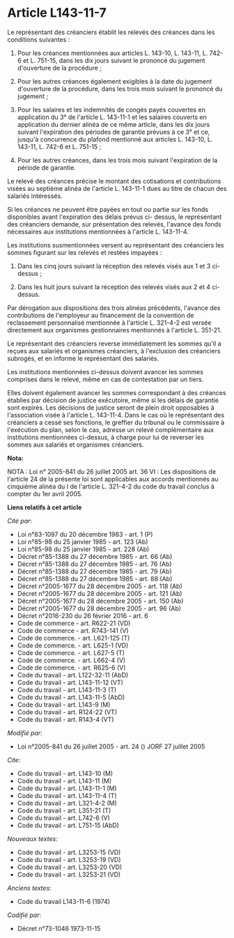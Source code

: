 # Article L143-11-7

Le représentant des créanciers établit les relevés des créances dans les conditions suivantes :

1. Pour les créances mentionnées aux articles L. 143-10, L. 143-11, L. 742-6 et L. 751-15, dans les dix jours suivant le
prononcé du jugement d'ouverture de la procédure ;

2. Pour les autres créances également exigibles à la date du jugement d'ouverture de la procédure, dans les trois mois
suivant le prononcé du jugement ;

3. Pour les salaires et les indemnités de congés payés couvertes en application du 3° de l'article L. 143-11-1 et les
salaires couverts en application du dernier alinéa de ce même article, dans les dix jours suivant l'expiration des périodes
de garantie prévues à ce 3° et ce, jusqu'à concurrence du plafond mentionné aux articles L.  143-10, L. 143-11, L. 742-6 et
L. 751-15 ;

4. Pour les autres créances, dans les trois mois suivant l'expiration de la période de garantie.

Le relevé des créances précise le montant des cotisations et contributions visées au septième alinéa de l'article L. 143-11-1
dues au titre de chacun des salariés intéressés.

Si les créances ne peuvent être payées en tout ou partie sur les fonds disponibles avant l'expiration des délais prévus ci-
dessus, le représentant des créanciers demande, sur présentation des relevés, l'avance des fonds nécessaires aux institutions
mentionnées à l'article L. 143-11-4.

Les institutions susmentionnées versent au représentant des créanciers les sommes figurant sur les relevés et restées
impayées :

1. Dans les cinq jours suivant la réception des relevés visés aux 1 et 3 ci-dessus ;

2. Dans les huit jours suivant la réception des relevés visés aux 2 et 4 ci-dessus.

Par dérogation aux dispositions des trois alinéas précédents, l'avance des contributions de l'employeur au financement de la
convention de reclassement personnalisé mentionnée à l'article L. 321-4-2 est versée directement aux organismes gestionnaires
mentionnés à l'article L. 351-21.

Le représentant des créanciers reverse immédiatement les sommes qu'il a reçues aux salariés et organismes créanciers, à
l'exclusion des créanciers subrogés, et en informe le représentant des salariés.

Les institutions mentionnées ci-dessus doivent avancer les sommes comprises dans le relevé, même en cas de contestation par
un tiers.

Elles doivent également avancer les sommes correspondant à des créances établies par décision de justice exécutoire, même si
les délais de garantie sont expirés. Les décisions de justice seront de plein droit opposables à l'association visée à
l'article L. 143-11-4. Dans le cas où le représentant des créanciers a cessé ses fonctions, le greffier du tribunal ou le
commissaire à l'exécution du plan, selon le cas, adresse un relevé complémentaire aux institutions mentionnées ci-dessus, à
charge pour lui de reverser les sommes aux salariés et organismes créanciers.

**Nota:**

NOTA : Loi n° 2005-841 du 26 juillet 2005 art. 36 VI : Les dispositions de l'article 24 de la présente loi sont applicables
aux accords mentionnés au cinquième alinéa du I de l'article L. 321-4-2 du code du travail conclus à compter du 1er avril
2005.

**Liens relatifs à cet article**

_Cité par_:

  - Loi n°83-1097 du 20 décembre 1983 - art. 1 (P)
  - Loi n°85-98 du 25 janvier 1985 - art. 123 (Ab)
  - Loi n°85-98 du 25 janvier 1985 - art. 228 (Ab)
  - Décret n°85-1388 du 27 décembre 1985 - art. 66 (Ab)
  - Décret n°85-1388 du 27 décembre 1985 - art. 76 (Ab)
  - Décret n°85-1388 du 27 décembre 1985 - art. 79 (Ab)
  - Décret n°85-1388 du 27 décembre 1985 - art. 88 (Ab)
  - Décret n°2005-1677 du 28 décembre 2005 - art. 118 (Ab)
  - Décret n°2005-1677 du 28 décembre 2005 - art. 121 (Ab)
  - Décret n°2005-1677 du 28 décembre 2005 - art. 150 (Ab)
  - Décret n°2005-1677 du 28 décembre 2005 - art. 96 (Ab)
  - Décret n°2016-230 du 26 février 2016 - art. 6
  - Code de commerce - art. R622-21 (VD)
  - Code de commerce - art. R743-141 (V)
  - Code de commerce. - art. L621-125 (T)
  - Code de commerce. - art. L625-1 (VD)
  - Code de commerce. - art. L627-5 (T)
  - Code de commerce. - art. L662-4 (V)
  - Code de commerce. - art. R625-6 (V)
  - Code du travail - art. L122-32-11 (AbD)
  - Code du travail - art. L143-11-12 (VT)
  - Code du travail - art. L143-11-3 (T)
  - Code du travail - art. L143-11-5 (AbD)
  - Code du travail - art. L143-9 (M)
  - Code du travail - art. R124-22 (VT)
  - Code du travail - art. R143-4 (VT)

_Modifié par_:

  - Loi n°2005-841 du 26 juillet 2005 - art. 24 () JORF 27 juillet 2005

_Cite_:

  - Code du travail - art. L143-10 (M)
  - Code du travail - art. L143-11 (M)
  - Code du travail - art. L143-11-1 (M)
  - Code du travail - art. L143-11-4 (T)
  - Code du travail - art. L321-4-2 (M)
  - Code du travail - art. L351-21 (T)
  - Code du travail - art. L742-6 (V)
  - Code du travail - art. L751-15 (AbD)

_Nouveaux textes_:

  - Code du travail - art. L3253-15 (VD)
  - Code du travail - art. L3253-19 (VD)
  - Code du travail - art. L3253-20 (VD)
  - Code du travail - art. L3253-21 (VD)

_Anciens textes_:

  - Code du travail L143-11-6 (1974)

_Codifié par_:

  - Décret n°73-1046 1973-11-15
